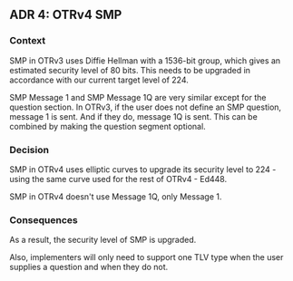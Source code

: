 ## ADR 4: OTRv4 SMP

### Context

SMP in OTRv3 uses Diffie Hellman with a 1536-bit group, which gives an estimated
security level of 80 bits. This needs to be upgraded in accordance with our
current target level of 224.

SMP Message 1 and SMP Message 1Q are very similar except for the question
section. In OTRv3, if the user does not define an SMP question, message 1 is
sent. And if they do, message 1Q is sent. This can be combined by making
the question segment optional.

### Decision

SMP in OTRv4 uses elliptic curves to upgrade its security level to 224 - using
the same curve used for the rest of OTRv4 - Ed448.

SMP in OTRv4 doesn't use Message 1Q, only Message 1.

### Consequences

As a result, the security level of SMP is upgraded.

Also, implementers will only need to support one TLV type when the user supplies
a question and when they do not.
